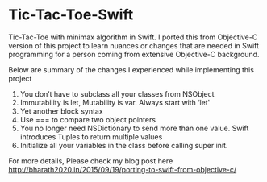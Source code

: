 # Tic-Tac-Toe-Swift
Tic-Tac-Toe with minimax algorithm in Swift. I ported this from Objective-C version of this project to learn nuances or changes that are needed in Swift programming for a person coming from extensive Objective-C background.

Below are summary of the changes I experienced while implementing this project

1. You don’t have to subclass all your classes from NSObject
2. Immutability is let, Mutability is var. Always start with ‘let'
3. Yet another block syntax 
4. Use === to compare two object pointers
5. You no longer need NSDictionary to send more than one value. Swift introduces Tuples to return multiple values
6. Initialize all your variables in the class before calling super init.

For more details, Please check my blog post here http://bharath2020.in/2015/09/19/porting-to-swift-from-objective-c/

